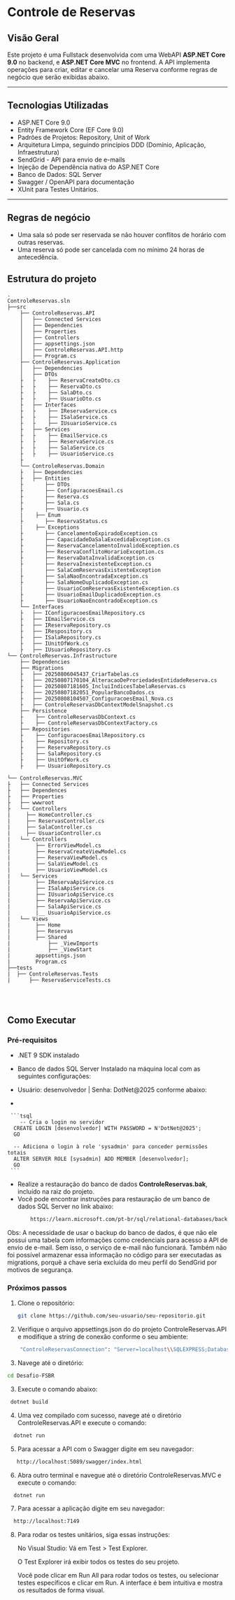 # Controle de Reservas

## Visão Geral

Este projeto é uma Fullstack desenvolvida com uma WebAPI **ASP.NET Core 9.0** no backend, e **ASP.NET Core MVC** no frontend. A API implementa operações para criar, editar e cancelar uma Reserva conforme regras de negócio que serão exibidas abaixo.

---

## Tecnologias Utilizadas

- ASP.NET Core 9.0
- Entity Framework Core (EF Core 9.0)
- Padrões de Projetos: Repository, Unit of Work
- Arquitetura Limpa, seguindo princípios DDD (Domínio, Aplicação, Infraestrutura)
- SendGrid - API para envio de e-mails
- Injeção de Dependência nativa do ASP.NET Core
- Banco de Dados: SQL Server
- Swagger / OpenAPI para documentação
- XUnit para Testes Unitários.
---

## Regras de negócio


- Uma sala só pode ser reservada se não houver conflitos de horário com outras reservas.
- Uma reserva só pode ser cancelada com no mínimo 24 horas de antecedência.

## Estrutura do projeto

```
.
ControleReservas.sln
├──src
    ├── ControleReservas.API
    │   ├── Connected Services
    │   ├── Dependencies
    │   ├── Properties
    │   ├── Controllers
    │   ├── appsettings.json
    │   ├── ControleReservas.API.http
    │   ├── Program.cs
    ├── ControleReservas.Application
    │   ├── Dependencies
    │   ├── DTOs
    ├   ├    ├── ReservaCreateDto.cs
    ├   ├    ├── ReservaDto.cs
    ├   ├    ├── SalaDto.cs
    ├   ├    ├── UsuarioDto.cs
    ├   ├── Interfaces
    ├   ├    ├── IReservaService.cs
    ├   ├    ├── ISalaService.cs
    ├   ├    ├── IUsuarioService.cs
    ├   ├── Services
    ├   ├    ├── EmailService.cs
    ├   ├    ├── ReservaService.cs
    ├   ├    ├── SalaService.cs
    ├   ├    ├── UsuarioService.cs
    ├      
    └── ControleReservas.Domain
    ├   ├── Dependencies
    ├   ├── Entities
    ├       ├── DTOs
    ├       ├── ConfiguracoesEmail.cs
    ├       ├── Reserva.cs
    ├       ├── Sala.cs
    ├       ├── Usuario.cs
    |    ├── Enum
    ├       ├── ReservaStatus.cs
    |    ├── Exceptions
    ├       ├── CancelamentoExpiradoException.cs
    ├       ├── CapacidadeDaSalaExcedidaException.cs
    ├       ├── ReservaCancelamentoInvalidoException.cs
    ├       ├── ReservaConflitoHorarioException.cs
    ├       ├── ReservaDataInvalidaException.cs
    ├       ├── ReservaInexistenteException.cs
    |       ├── SalaComReservasExistenteException
    ├       ├── SalaNaoEncontradaException.cs
    ├       ├── SalaNomeDuplicadoException.cs
    |       ├── UsuarioComReservasExistenteException.cs
    ├       ├── UsuarioEmailDuplicadoException.cs
    ├       ├── UsuarioNaoEncontradoException.cs
    └── Interfaces
    ├   ├── IConfiguracoesEmailRepository.cs
    ├   ├── IEmailService.cs
    ├   ├── IReservaRepository.cs
    ├   ├── IRespository.cs
    ├   ├── ISalaRepository.cs
    ├   ├── IUnitOfWork.cs
    ├   ├── IUsuarioRepository.cs
└── ControleReservas.Infrastructure
    ├── Dependencies
    ├── Migrations
    ├   ├── 20250806045437_CriarTabelas.cs
    ├   ├── 20250807170104_AlteracaoDeProriedadesEntidadeReserva.cs
    ├   ├── 20250807181605_IncluiIndicesTabelaReservas.cs
    ├   ├── 20250807182051_PopularBancoDados.cs
    ├   ├── 20250808104507_ConfiguracoesEmail_Nova.cs
    ├   ├── ControleReservasDbContextModelSnapshot.cs
    ├── Persistence
    ├    ├── ControleReservasDbContext.cs
    ├    ├── ControleReservasDbContextFactory.cs
    ├── Repositories
    ├    ├── ConfiguracoesEmailRepository.cs
    ├    ├── Repository.cs
    ├    ├── ReservaRepository.cs
    ├    ├── SalaRepository.cs
    ├    ├── UnitOfWork.cs
    ├    ├── UsuarioRepository.cs

└── ControleReservas.MVC
├   ├── Connected Services
├   ├── Dependences
├   ├── Properties
├   ├── wwwroot
├   └── Controllers
|     ├── HomeController.cs
|     ├── ReservasController.cs
|     ├── SalaController.cs
|     ├── UsuarioController.cs
|   └── Controllers
|        ├── ErrorViewModel.cs
|        ├── ReservaCreateViewModel.cs
|        ├── ReservaViewModel.cs
|        ├── SalaViewModel.cs
|        ├── UsuarioViewModel.cs
|   └── Services
|        ├── IReservaApiService.cs
|        ├── ISalaApiService.cs
|        ├── IUsuarioApiService.cs
|        ├── ReservaApiService.cs
|        ├── SalaApiService.cs
|        |__ UsuarioApiService.cs
|   └── Views
|        ├── Home
|        ├── Reservas
|        ├── Shared
|            ├── _ViewImports
|            ├── _ViewStart
|        appsettings.json
|        Program.cs
├──tests
|  ├── ControleReservas.Tests
|      ├── ReservaServiceTests.cs




```

## Como Executar

### Pré-requisitos

- .NET 9 SDK instalado
  
- Banco de dados SQL Server Instalado na máquina local com as seguintes configurações:

- Usuário: desenvolvedor | Senha: DotNet@2025 conforme abaixo:
- 
  
     ```tsql
        -- Cria o login no servidor
      CREATE LOGIN [desenvolvedor] WITH PASSWORD = N'DotNet@2025';
      GO
      
      -- Adiciona o login à role 'sysadmin' para conceder permissões totais
      ALTER SERVER ROLE [sysadmin] ADD MEMBER [desenvolvedor];
      GO
     ```



- Realize a restauração do banco de dados **ControleReservas.bak**, incluído na raiz do projeto.
- Você pode encontrar instruções para restauração de um banco de dados SQL Server no link abaixo:
  ```html
      https://learn.microsoft.com/pt-br/sql/relational-databases/backup-restore/quickstart-backup-restore-database?view=sql-server-ver17&tabs=ssms
  ```
Obs: A necessidade de usar o backup do banco de dados, é que não ele possui uma tabela com informações como credenciais para acesso a API de envio de e-mail. 
Sem isso, o serviço de e-mail não funcionará. Também não foi possível armazenar essa informação no código para ser executadas as migrations, porquê a chave seria excluída do meu perfil do SendGrid por motivos de segurança.
    
### Próximos passos

1. Clone o repositório:
   ```bash
   git clone https://github.com/seu-usuario/seu-repositorio.git

2. Verifique o arquivo appsettings.json do do projeto ControleReservas.API e modifique a string de conexão conforme
   o seu ambiente:

```bash
    "ControleReservasConnection": "Server=localhost\\SQLEXPRESS;Database=ControleReservas;User Id=desenvolvedor;Password=DotNet@2025;TrustServerCertificate=True;"
```


3. Navege até o diretório:
```bash
cd Desafio-FSBR
   ```
3. Execute o comando abaixo:
```bash
 dotnet build
```
4. Uma vez compilado com sucesso, navege até o diretório ControleReservas.API e execute o comando:
```bash
  dotnet run
```
5. Para acessar a API com o Swagger digite em seu navegador:
```bash
   http://localhost:5089/swagger/index.html
```
6. Abra outro terminal e navegue até o diretório ControleReservas.MVC e execute o comando:
```bash
  dotnet run
```
7. Para acessar a aplicação digite em seu navegador:
```bash
  http://localhost:7149
```
8. Para rodar os testes unitários, siga essas instruções:

    No Visual Studio:
    Vá em Test > Test Explorer.

    O Test Explorer irá exibir todos os testes do seu projeto.

   Você pode clicar em Run All para rodar todos os testes, ou selecionar testes específicos e clicar em Run. A interface é      bem intuitiva e mostra os resultados de forma visual.
